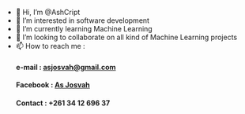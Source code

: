 - 👋 Hi, I’m @AshCript
- 👀 I’m interested in software development
- 🌱 I’m currently learning Machine Learning
- 💞️ I’m looking to collaborate on all kind of Machine Learning projects
- 📫 How to reach me : 
    #### e-mail : asjosvah@gmail.com
    #### Facebook : [As Josvah](https://www.facebook.com/asmanjaka.josvah/)
    #### Contact : +261 34 12 696 37

<!---
AshCript/AshCript is a ✨ special ✨ repository because its `README.md` (this file) appears on your GitHub profile.
You can click the Preview link to take a look at your changes.
--->
